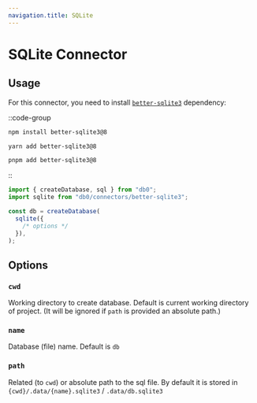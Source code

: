 ```yaml
---
navigation.title: SQLite
---
```


# SQLite Connector

## Usage

For this connector, you need to install [`better-sqlite3`](https://www.npmjs.com/package/better-sqlite3) dependency:

::code-group

```sh [npm]
npm install better-sqlite3@8
```

```sh [Yarn]
yarn add better-sqlite3@8
```

```sh [pnpm]
pnpm add better-sqlite3@8
```

::

```js
import { createDatabase, sql } from "db0";
import sqlite from "db0/connectors/better-sqlite3";

const db = createDatabase(
  sqlite({
    /* options */
  }),
);
```

## Options

### `cwd`

Working directory to create database. Default is current working directory of project. (It will be ignored if `path` is provided an absolute path.)

### `name`

Database (file) name. Default is `db`

### `path`

Related (to `cwd`) or absolute path to the sql file. By default it is stored in `{cwd}/.data/{name}.sqlite3` / `.data/db.sqlite3`
